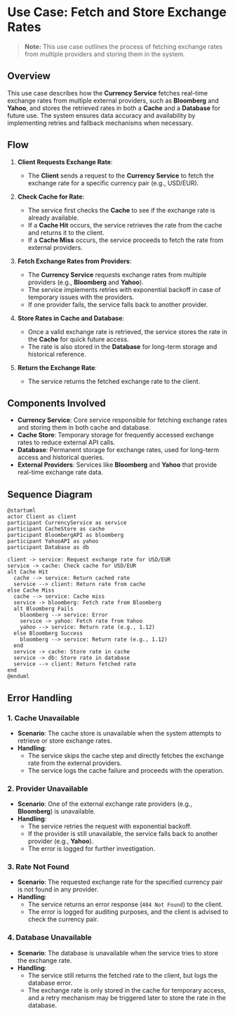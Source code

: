 # Use Case: Fetch and Store Exchange Rates

> **Note:**
> This use case outlines the process of fetching exchange rates from multiple providers and storing them in the system.

## Overview

This use case describes how the **Currency Service** fetches real-time exchange rates from multiple external providers, such as **Bloomberg** and **Yahoo**, and stores the retrieved rates in both a **Cache** and a **Database** for future use. The system ensures data accuracy and availability by implementing retries and fallback mechanisms when necessary.

## Flow

1. **Client Requests Exchange Rate**:

    - The **Client** sends a request to the **Currency Service** to fetch the exchange rate for a specific currency pair (e.g., USD/EUR).

2. **Check Cache for Rate**:

    - The service first checks the **Cache** to see if the exchange rate is already available.
    - If a **Cache Hit** occurs, the service retrieves the rate from the cache and returns it to the client.
    - If a **Cache Miss** occurs, the service proceeds to fetch the rate from external providers.

3. **Fetch Exchange Rates from Providers**:

    - The **Currency Service** requests exchange rates from multiple providers (e.g., **Bloomberg** and **Yahoo**).
    - The service implements retries with exponential backoff in case of temporary issues with the providers.
    - If one provider fails, the service falls back to another provider.

4. **Store Rates in Cache and Database**:

    - Once a valid exchange rate is retrieved, the service stores the rate in the **Cache** for quick future access.
    - The rate is also stored in the **Database** for long-term storage and historical reference.

5. **Return the Exchange Rate**:

    - The service returns the fetched exchange rate to the client.

## Components Involved

- **Currency Service**: Core service responsible for fetching exchange rates and storing them in both cache and database.
- **Cache Store**: Temporary storage for frequently accessed exchange rates to reduce external API calls.
- **Database**: Permanent storage for exchange rates, used for long-term access and historical queries.
- **External Providers**: Services like **Bloomberg** and **Yahoo** that provide real-time exchange rate data.

## Sequence Diagram

```plantuml
@startuml
actor Client as client
participant CurrencyService as service
participant CacheStore as cache
participant BloombergAPI as bloomberg
participant YahooAPI as yahoo
participant Database as db

client -> service: Request exchange rate for USD/EUR
service -> cache: Check cache for USD/EUR
alt Cache Hit
  cache --> service: Return cached rate
  service --> client: Return rate from cache
else Cache Miss
  cache --> service: Cache miss
  service -> bloomberg: Fetch rate from Bloomberg
  alt Bloomberg Fails
    bloomberg --> service: Error
    service -> yahoo: Fetch rate from Yahoo
    yahoo --> service: Return rate (e.g., 1.12)
  else Bloomberg Success
    bloomberg --> service: Return rate (e.g., 1.12)
  end
  service -> cache: Store rate in cache
  service -> db: Store rate in database
  service --> client: Return fetched rate
end
@enduml
```

## Error Handling

### 1. Cache Unavailable

- **Scenario**: The cache store is unavailable when the system attempts to retrieve or store exchange rates.
- **Handling**:
    - The service skips the cache step and directly fetches the exchange rate from the external providers.
    - The service logs the cache failure and proceeds with the operation.

### 2. Provider Unavailable

- **Scenario**: One of the external exchange rate providers (e.g., **Bloomberg**) is unavailable.
- **Handling**:
    - The service retries the request with exponential backoff.
    - If the provider is still unavailable, the service falls back to another provider (e.g., **Yahoo**).
    - The error is logged for further investigation.

### 3. Rate Not Found

- **Scenario**: The requested exchange rate for the specified currency pair is not found in any provider.
- **Handling**:
    - The service returns an error response (`404 Not Found`) to the client.
    - The error is logged for auditing purposes, and the client is advised to check the currency pair.

### 4. Database Unavailable

- **Scenario**: The database is unavailable when the service tries to store the exchange rate.
- **Handling**:
    - The service still returns the fetched rate to the client, but logs the database error.
    - The exchange rate is only stored in the cache for temporary access, and a retry mechanism may be triggered later to store the rate in the database.
